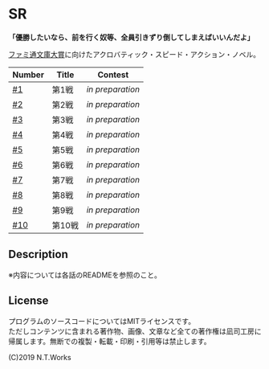 # SR

**「優勝したいなら、前を行く奴等、全員引きずり倒してしまえばいいんだよ」**

[ファミ通文庫大賞](https://kakuyomu.jp/contests/famitsu_2019/detail)に向けたアクロバティック・スピード・アクション・ノベル。


| Number | Title | Contest |
| --- | --- | --- |
| [#1](s01/README.md) | 第1戦 | _in preparation_ |
| [#2](s02/README.md) | 第2戦 | _in preparation_ |
| [#3](s03/READMD.md) | 第3戦 | _in preparation_ |
| [#4](s04/READMD.md) | 第4戦 | _in preparation_ |
| [#5](s05/READMD.md) | 第5戦 | _in preparation_ |
| [#6](s06/READMD.md) | 第6戦 | _in preparation_ |
| [#7](s07/READMD.md) | 第7戦 | _in preparation_ |
| [#8](s08/READMD.md) | 第8戦 | _in preparation_ |
| [#9](s09/READMD.md) | 第9戦 | _in preparation_ |
| [#10](s10/READMD.md) | 第10戦 | _in preparation_ |

## Description

※内容については各話のREADMEを参照のこと。

## License

プログラムのソースコードについてはMITライセンスです。  
ただしコンテンツに含まれる著作物、画像、文章など全ての著作権は凪司工房に帰属します。無断での複製・転載・印刷・引用等は禁止します。

(C)2019 N.T.Works

